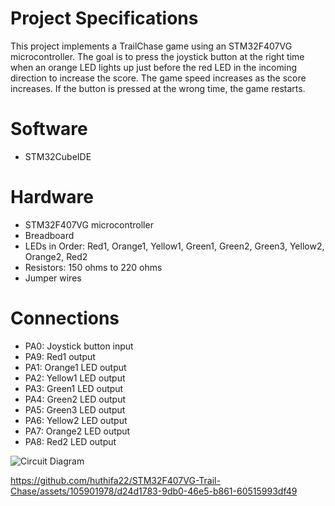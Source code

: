 # Project Specifications 

This project implements a TrailChase game using an STM32F407VG microcontroller. The goal is to press the joystick button at the right time when an orange LED lights up just before the red LED in the incoming direction to increase the score. The game speed increases as the score increases. If the button is pressed at the wrong time, the game restarts.

# Software 

- STM32CubeIDE

# Hardware 

- STM32F407VG microcontroller
- Breadboard
- LEDs in Order: Red1, Orange1, Yellow1, Green1, Green2, Green3, Yellow2, Orange2, Red2
- Resistors: 150 ohms to 220 ohms
- Jumper wires

# Connections

- PA0: Joystick button input
- PA9: Red1 output
- PA1: Orange1 LED output
- PA2: Yellow1 LED output
- PA3: Green1 LED output
- PA4: Green2 LED output
- PA5: Green3 LED output
- PA6: Yellow2 LED output
- PA7: Orange2 LED output
- PA8: Red2 LED output


![Circuit Diagram](https://github.com/huthifa22/STM32F407VG-Trail-Chase/assets/105901978/a40ae113-717d-456e-950a-0d7e4a76ef51)

https://github.com/huthifa22/STM32F407VG-Trail-Chase/assets/105901978/d24d1783-9db0-46e5-b861-60515993df49

